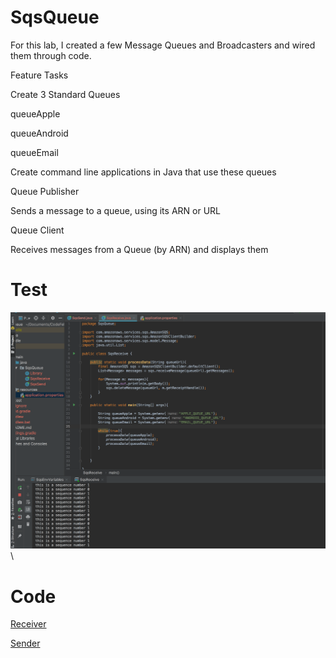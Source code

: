 # SqsQueue
For this lab, I created a few Message Queues and Broadcasters and wired them through code.

Feature Tasks

Create 3 Standard Queues

queueApple

queueAndroid

queueEmail

Create command line applications in Java that use these queues

Queue Publisher

Sends a message to a queue, using its ARN or URL

Queue Client

Receives messages from a Queue (by ARN) and displays them


# Test
![alt_text](https://github.com/wosunkwo/SqsQueue/blob/master/assests/Screen%20Shot%202019-07-18%20at%2012.45.30%20PM.png)\

# Code
[Receiver](https://github.com/wosunkwo/SqsQueue/blob/master/src/main/java/SqsQueue/SqsReceive.java)

[Sender](https://github.com/wosunkwo/SqsQueue/blob/master/src/main/java/SqsQueue/SqsSend.java)
